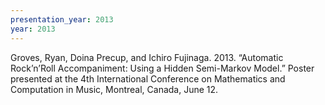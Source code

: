 ```yaml
---
presentation_year: 2013
year: 2013
---
```


Groves, Ryan, Doina Precup, and Ichiro Fujinaga. 2013. “Automatic Rock’n’Roll Accompaniment: Using a Hidden Semi-Markov Model.” Poster presented at the 4th International Conference on Mathematics and Computation in Music, Montreal, Canada, June 12.
